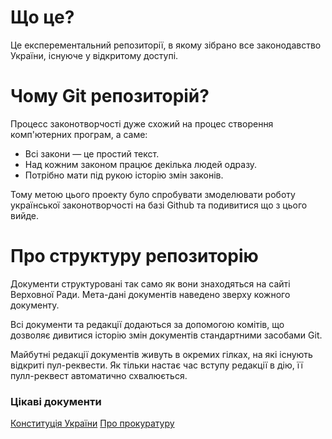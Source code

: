 # Що це?

Це експерементальний репозиторії, в якому зібрано все законодавство України, існуюче у відкритому доступі.

# Чому Git репозиторій?

Процесс законотворчості дуже схожий на процес створення комп'ютерних програм, а саме:

- Всі закони — це простий текст.
- Над кожним законом працює декілька людей одразу.
- Потрібно мати під рукою історію змін законів.

Тому метою цього проекту було спробувати змоделювати роботу української законотворчості на базі Github та подивитися що з цього вийде.
 
# Про структуру репозиторію

Документи структуровані так само як вони знаходяться на сайті Верховної Ради. Мета-дані документів наведено зверху кожного документу.

Всі документи та редакції додаються за допомогою комітів, що дозволяє дивитися історію змін документів стандартними засобами Git.

Майбутні редакції документів живуть в окремих гілках, на які існують відкриті пул-реквести. Як тільки настає час вступу редакції в дію, її пулл-реквест автоматично схвалюється.

### Цікаві документи

[Конституція України](/RadaData/zakon/blob/master/laws/show/254к/96-вр.md)
[Про прокуратуру](/RadaData/zakon/blob/master/laws/show/1789-12.md)